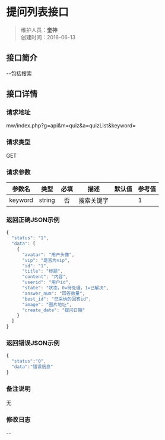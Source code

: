 # 提问列表接口
>维护人员：**奎神**  
>创建时间：2016-06-13

## 接口简介
--包括搜索

## 接口详情

### 请求地址
mw/index.php?g=api&m=quiz&a=quizList&keyword=

### 请求类型
GET

### 请求参数
| 参数名 | 类型   | 必填 | 描述   | 默认值 | 参考值 |
| --- | :---: | :---: | --- | --- |---|
| keyword  | string | 否   | 搜索关键字   ||1|
### 返回正确JSON示例
```javascript
{
  "status": "1",
  "data": [
    {
      "avatar": "用户头像",
      "vip": "是否为vip",
      "id": "1",
      "title": "标题",
      "content": "内容",
      "userid": "用户id",
      "state": "状态，0=待处理，1=已解决",
      "answer_num": "回答数量",
      "best_id": "已采纳的回答id",
      "image": "图片地址",
      "create_date": "提问日期"
    }
  ]
}
```
### 返回错误JSON示例
```javascript
{
  "status":"0",
  "data":"错误信息"
}
```

### 备注说明
无

### 修改日志
--

